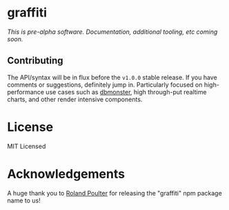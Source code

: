 # graffiti

*This is pre-alpha software. Documentation, additional tooling, etc coming soon.*

## Contributing
The API/syntax will be in flux before the `v1.0.0` stable release. If you have comments or suggestions, definitely jump in. Particularly focused on high-performance use cases such as [dbmonster](https://dbmonster.firebaseapp.com/), high through-put realtime charts, and other render intensive components.

# License
MIT Licensed

# Acknowledgements
A huge thank you to [Roland Poulter](https://github.com/rolandpoulter) for releasing the "graffiti" npm package name to us!
